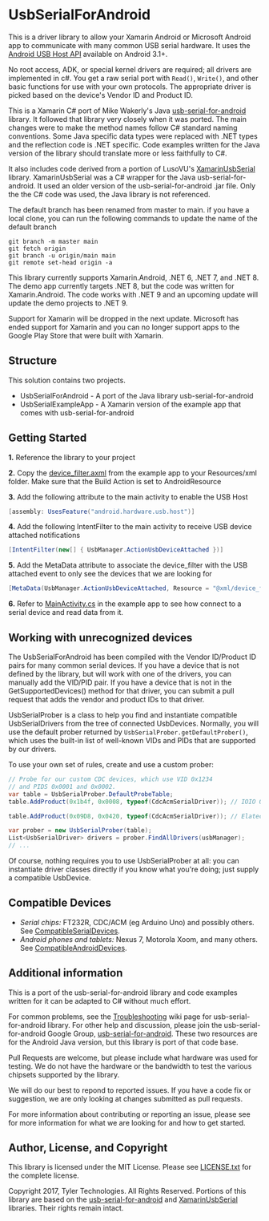 # UsbSerialForAndroid

This is a driver library to allow your Xamarin Android or Microsoft Android app to communicate with many common USB serial hardware. It uses the [Android USB Host API](http://developer.android.com/guide/topics/connectivity/usb/host.html)
available on Android 3.1+.

No root access, ADK, or special kernel drivers are required; all drivers are implemented in
c#. You get a raw serial port with `Read()`, `Write()`, and other basic
functions for use with your own protocols. The appropriate driver is picked based on the device's Vendor ID and Product ID.

This is a Xamarin C# port of Mike Wakerly's Java [usb-serial-for-android](https://github.com/mik3y/usb-serial-for-android) library. It followed that library very closely when it was ported. The main changes were to make the method names follow C# standard naming conventions. Some Java specific data types were replaced with .NET types and the reflection code is .NET specific. Code examples written for the Java version of the library should translate more or less faithfully to C#.

It also includes code derived from a portion of LusoVU's [XamarinUsbSerial](https://bitbucket.org/lusovu/xamarinusbserial) library. XamarinUsbSerial was a C# wrapper for the Java usb-serial-for-android. It used an older version of the usb-serial-for-android .jar file. Only the the C# code was used, the Java library is not referenced.

The default branch has been renamed from master to main. if you have a local clone, you can run the following commands to update the name of the default branch

```
git branch -m master main
git fetch origin
git branch -u origin/main main
git remote set-head origin -a
```

This library currently supports Xamarin.Android, .NET 6, .NET 7, and .NET 8. The demo app currently targets .NET 8, but the code was written for Xamarin.Android.  The code works with .NET 9 and an upcoming update will update the demo projects to .NET 9.

Support for Xamarin will be dropped in the next update.  Microsoft has ended support for Xamarin and you can no longer support apps to the Google Play Store that were built with Xamarin.

## Structure

This solution contains two projects.

* UsbSerialForAndroid - A port of the Java library usb-serial-for-android
* UsbSerialExampleApp - A Xamarin version of the example app that comes with usb-serial-for-android

## Getting Started
**1.** Reference the library to your project

**2.** Copy the [device_filter.axml](https://github.com/anotherlab/UsbSerialForAndroid/blob/master/UsbSerialExampleApp/Resources/xml/device_filter.xml) from the example app to your Resources/xml folder. Make sure that the Build Action is set to AndroidResource

**3.** Add the following attribute to the main activity to enable the USB Host
```C#
[assembly: UsesFeature("android.hardware.usb.host")]
```

**4.** Add the following IntentFilter to the main activity to receive USB device attached notifications
```C#
[IntentFilter(new[] { UsbManager.ActionUsbDeviceAttached })]
```

**5.** Add the MetaData attribute to associate the device_filter with the USB attached event to only see the devices that we are looking for
```C#
[MetaData(UsbManager.ActionUsbDeviceAttached, Resource = "@xml/device_filter")]
```

**6.** Refer to [MainActivity.cs](https://github.com/anotherlab/UsbSerialForAndroid/blob/master/UsbSerialExampleApp/MainActivity.cs) in the example app to see how connect to a serial device and read data from it.

## Working with unrecognized devices
The UsbSerialForAndroid has been compiled with the Vendor ID/Product ID pairs for many common serial devices. If you have a device that is not defined by the library, but will work with one of the drivers, you can manually add the VID/PID pair. If you have a device that is not in the GetSupportedDevices() method for that driver, you can submit a pull request that adds the vendor and product IDs to that driver.

UsbSerialProber is a class to help you find and instantiate compatible
UsbSerialDrivers from the tree of connected UsbDevices. Normally, you will use
the default prober returned by ``UsbSerialProber.getDefaultProber()``, which
uses the built-in list of well-known VIDs and PIDs that are supported by our
drivers.

To use your own set of rules, create and use a custom prober:

```C#
// Probe for our custom CDC devices, which use VID 0x1234
// and PIDS 0x0001 and 0x0002.
var table = UsbSerialProber.DefaultProbeTable;
table.AddProduct(0x1b4f, 0x0008, typeof(CdcAcmSerialDriver)); // IOIO OTG

table.AddProduct(0x09D8, 0x0420, typeof(CdcAcmSerialDriver)); // Elatec TWN4

var prober = new UsbSerialProber(table);
List<UsbSerialDriver> drivers = prober.FindAllDrivers(usbManager);
// ...
```

Of course, nothing requires you to use UsbSerialProber at all: you can instantiate driver classes directly if you know what you're doing; just supply a compatible UsbDevice.


## Compatible Devices

* *Serial chips:* FT232R, CDC/ACM (eg Arduino Uno) and possibly others.
  See [CompatibleSerialDevices](https://github.com/mik3y/usb-serial-for-android/wiki/Compatible-Serial-Devices).
* *Android phones and tablets:* Nexus 7, Motorola Xoom, and many others.
  See [CompatibleAndroidDevices](https://github.com/mik3y/usb-serial-for-android/wiki/Compatible-Android-Devices).

## Additional information

This is a port of the usb-serial-for-android library and code examples written for it can be adapted to C# without much effort.

For common problems, see the
[Troubleshooting](https://github.com/mik3y/usb-serial-for-android/wiki/Troubleshooting)
wiki page for usb-serial-for-android library. For other help and discussion, please join the usb-serial-for-android Google Group,
[usb-serial-for-android](https://groups.google.com/forum/?fromgroups#!forum/usb-serial-for-android).  These two resources are for the Android Java version, but this library is port of that code base.

Pull Requests are welcome, but please include what hardware was used for testing. We do not have the hardware or the bandwidth to test the various chipsets supported by the library.

We will do our best to repond to reported issues. If you have a code fix or suggestion, we are only looking at changes submitted as pull requests.

For more information about contributing or reporting an issue, please see [](https://github.com/anotherlab/UsbSerialForAndroid/blob/main/CONTRIBUTING.md) for more information for what we are looking for and how to get started.

## Author, License, and Copyright

This library is licensed under the MIT License. Please see [LICENSE.txt](https://github.com/anotherlab/UsbSerialForAndroid/blob/main/LICENSE.txt) for the complete license.

Copyright 2017, Tyler Technologies. All Rights Reserved. Portions of this library are based on the [usb-serial-for-android](https://github.com/mik3y/usb-serial-for-android) and [XamarinUsbSerial](https://bitbucket.org/lusovu/xamarinusbserial) libraries. Their rights remain intact.
